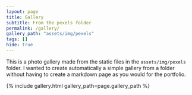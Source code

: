 ```yaml
---
layout: page
title: Gallery
subtitle: From the pexels folder
permalink: /gallery/
gallery_path: "assets/img/pexels"
tags: []
hide: true
---
```


This is a photo gallery made from the static files in the `assets/img/pexels` folder. 
I wanted to create automatically a simple gallery from a folder without having to create a markdown page as you would for the portfolio.


{% include gallery.html gallery_path=page.gallery_path %}